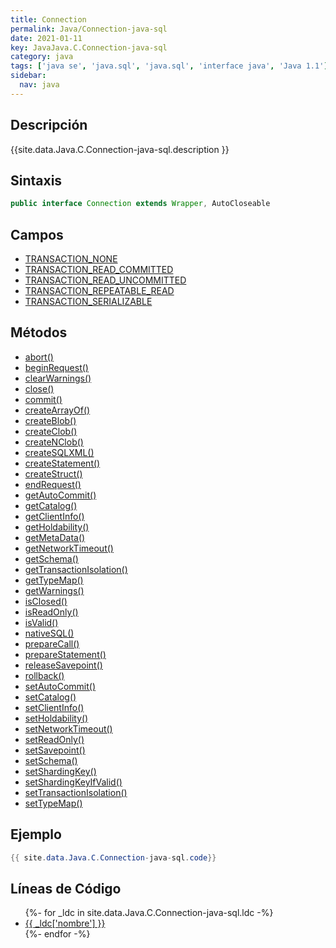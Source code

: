 ```yaml
---
title: Connection
permalink: Java/Connection-java-sql
date: 2021-01-11
key: JavaJava.C.Connection-java-sql
category: java
tags: ['java se', 'java.sql', 'java.sql', 'interface java', 'Java 1.1']
sidebar: 
  nav: java
---
```


## Descripción
{{site.data.Java.C.Connection-java-sql.description }}

## Sintaxis
~~~java
public interface Connection extends Wrapper, AutoCloseable
~~~

## Campos
* [TRANSACTION_NONE](/Java/Connection-java-sql/TRANSACTION_NONE)
* [TRANSACTION_READ_COMMITTED](/Java/Connection-java-sql/TRANSACTION_READ_COMMITTED)
* [TRANSACTION_READ_UNCOMMITTED](/Java/Connection-java-sql/TRANSACTION_READ_UNCOMMITTED)
* [TRANSACTION_REPEATABLE_READ](/Java/Connection-java-sql/TRANSACTION_REPEATABLE_READ)
* [TRANSACTION_SERIALIZABLE](/Java/Connection-java-sql/TRANSACTION_SERIALIZABLE)

## Métodos
* [abort()](/Java/Connection-java-sql/abort)
* [beginRequest()](/Java/Connection-java-sql/beginRequest)
* [clearWarnings()](/Java/Connection-java-sql/clearWarnings)
* [close()](/Java/Connection-java-sql/close)
* [commit()](/Java/Connection-java-sql/commit)
* [createArrayOf()](/Java/Connection-java-sql/createArrayOf)
* [createBlob()](/Java/Connection-java-sql/createBlob)
* [createClob()](/Java/Connection-java-sql/createClob)
* [createNClob()](/Java/Connection-java-sql/createNClob)
* [createSQLXML()](/Java/Connection-java-sql/createSQLXML)
* [createStatement()](/Java/Connection-java-sql/createStatement)
* [createStruct()](/Java/Connection-java-sql/createStruct)
* [endRequest()](/Java/Connection-java-sql/endRequest)
* [getAutoCommit()](/Java/Connection-java-sql/getAutoCommit)
* [getCatalog()](/Java/Connection-java-sql/getCatalog)
* [getClientInfo()](/Java/Connection-java-sql/getClientInfo)
* [getHoldability()](/Java/Connection-java-sql/getHoldability)
* [getMetaData()](/Java/Connection-java-sql/getMetaData)
* [getNetworkTimeout()](/Java/Connection-java-sql/getNetworkTimeout)
* [getSchema()](/Java/Connection-java-sql/getSchema)
* [getTransactionIsolation()](/Java/Connection-java-sql/getTransactionIsolation)
* [getTypeMap()](/Java/Connection-java-sql/getTypeMap)
* [getWarnings()](/Java/Connection-java-sql/getWarnings)
* [isClosed()](/Java/Connection-java-sql/isClosed)
* [isReadOnly()](/Java/Connection-java-sql/isReadOnly)
* [isValid()](/Java/Connection-java-sql/isValid)
* [nativeSQL()](/Java/Connection-java-sql/nativeSQL)
* [prepareCall()](/Java/Connection-java-sql/prepareCall)
* [prepareStatement()](/Java/Connection-java-sql/prepareStatement)
* [releaseSavepoint()](/Java/Connection-java-sql/releaseSavepoint)
* [rollback()](/Java/Connection-java-sql/rollback)
* [setAutoCommit()](/Java/Connection-java-sql/setAutoCommit)
* [setCatalog()](/Java/Connection-java-sql/setCatalog)
* [setClientInfo()](/Java/Connection-java-sql/setClientInfo)
* [setHoldability()](/Java/Connection-java-sql/setHoldability)
* [setNetworkTimeout()](/Java/Connection-java-sql/setNetworkTimeout)
* [setReadOnly()](/Java/Connection-java-sql/setReadOnly)
* [setSavepoint()](/Java/Connection-java-sql/setSavepoint)
* [setSchema()](/Java/Connection-java-sql/setSchema)
* [setShardingKey()](/Java/Connection-java-sql/setShardingKey)
* [setShardingKeyIfValid()](/Java/Connection-java-sql/setShardingKeyIfValid)
* [setTransactionIsolation()](/Java/Connection-java-sql/setTransactionIsolation)
* [setTypeMap()](/Java/Connection-java-sql/setTypeMap)

## Ejemplo
~~~java
{{ site.data.Java.C.Connection-java-sql.code}}
~~~

## Líneas de Código
<ul>
{%- for _ldc in site.data.Java.C.Connection-java-sql.ldc -%}
   <li>
       <a href="{{_ldc['url'] }}">{{ _ldc['nombre'] }}</a>
   </li>
{%- endfor -%}
</ul>
